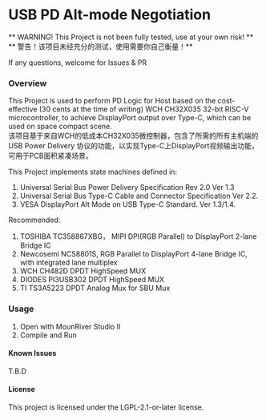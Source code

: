 # USB PD Alt-mode Negotiation

** WARNING! This Project is not been fully tested, use at your own risk! **   
** 警告！该项目未经充分的测试，使用需要你自己衡量！**

If any questions, welcome for Issues & PR

### Overview

This Project is used to perform PD Logic for Host based on the cost-effective (30 cents at the time of writing) WCH CH32X035 32-bit RISC-V microcontroller, to achieve DisplayPort output over Type-C, which can be used on space compact scene.    
该项目基于来自WCH的低成本CH32X035微控制器，包含了所需的所有主机端的 USB Power Delivery 协议的功能，以实现Type-C上DisplayPort视频输出功能，可用于PCB面积紧凑场景。   

This Project implements state machines defined in:
1. Universal Serial Bus Power Delivery Specification Rev 2.0 Ver 1.3
2. Universal Serial Bus Type-C Cable and Connector Specification Ver 2.2.
3. VESA DisplayPort Alt Mode on USB Type-C Standard. Ver 1.3/1.4.

Recommended:    
1. TOSHIBA TC358867XBG， MIPI DPI(RGB Parallel) to DisplayPort 2-lane Bridge IC
2. Newcosemi NCS8801S, RGB Parallel to DisplayPort 4-lane Bridge IC, with integrated lane multiplex
3. WCH CH482D DPDT HighSpeed MUX
4. DIODES PI3USB302 DPDT HighSpeed MUX
5. TI TS3A5223 DPDT Analog Mux for SBU Mux

### Usage

1. Open with MounRiver Studio II
2. Compile and Run

#### Known Issues

T.B.D

#### License

This project is licensed under the LGPL-2.1-or-later license.
